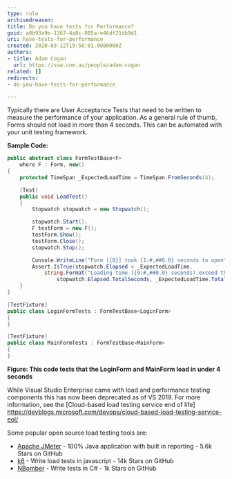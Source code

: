```yaml
---
type: rule
archivedreason: 
title: Do you have tests for Performance?
guid: a0b93a9e-1367-4a8c-985a-e46df21db9d1
uri: have-tests-for-performance
created: 2020-03-12T19:58:01.0000000Z
authors:
- title: Adam Cogan
  url: https://ssw.com.au/people/adam-cogan
related: []
redirects:
- do-you-have-tests-for-performance

---
```


Typically there are User Acceptance Tests that need to be written to measure the performance of your application. As a general rule of thumb, Forms should not load in more than 4 seconds. This can be automated with your unit testing framework.

<!--endintro-->

**Sample Code:**



```cs
public abstract class FormTestBase<F>
    where F : Form, new()
{
    protected TimeSpan _ExpectedLoadTime = TimeSpan.FromSeconds(4);

    [Test]
    public void LoadTest()
    {
        Stopwatch stopwatch = new Stopwatch();

        stopwatch.Start();
        F testForm = new F();
        testForm.Show();
        testForm.Close();
        stopwatch.Stop();

        Console.WriteLine("Form [{0}] took {1:#,##0.0} seconds to open", typeof(F), stopwatch.Elapsed.TotalSeconds);
        Assert.IsTrue(stopwatch.Elapsed < _ExpectedLoadTime,
            string.Format("Loading time ({0:#,##0.0} seconds) exceed the expected time ({1:#,##0.0} seconds).",
                stopwatch.Elapsed.TotalSeconds, _ExpectedLoadTime.TotalSeconds));
    }
}

[TestFixture]
public class LoginFormTests : FormTestBase<LoginForm>
{
}

[TestFixture]
public class MainFormTests : FormTestBase<MainForm>
{
}
```

 **Figure: This code tests that the LoginForm and MainForm load in under 4 seconds**

While Visual Studio Enterprise came with load and performance testing components this has now been deprecated as of VS 2019. For more information, see the [Cloud-based load testing service end of life] https://devblogs.microsoft.com/devops/cloud-based-load-testing-service-eol/

Some popular open source load testing tools are: 

* [Apache JMeter](https://jmeter.apache.org/) - 100% Java application with built in reporting - 5.6k Stars on GitHub
* [k6](https://k6.io/open-source/) - Write load tests in javascript - 14k Stars on GitHub
* [NBomber](https://github.com/PragmaticFlow/NBomber) - Write tests in C# - 1k Stars on GitHub

